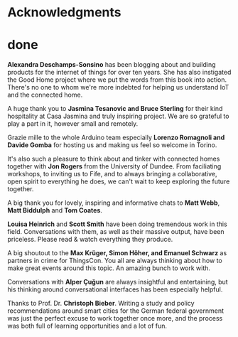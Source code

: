 # Acknowledgments

# done


**Alexandra Deschamps-Sonsino** has been blogging about and building products for the internet of things for over ten years. She has also instigated the Good Home project where we put the words from this book into action. There's no one to whom we're more indebted for helping us understand IoT and the connected home.

A huge thank you to **Jasmina Tesanovic and Bruce Sterling** for their kind hospitality at Casa Jasmina and truly inspiring project. We are so grateful to play a part in it, however small and remotely.

Grazie mille to the whole Arduino team especially **Lorenzo Romagnoli and Davide Gomba** for hosting us and making us feel so welcome in Torino. 

It's also such a pleasure to think about and tinker with connected homes together with **Jon Rogers** from the University of Dundee. From faciliating workshops, to inviting us to Fife, and to always bringing a collaborative, open spirit to everything he does, we can't wait to keep exploring the future together. 

A big thank you for lovely, inspiring and informative chats to **Matt Webb**, **Matt Biddulph** and **Tom Coates**.

**Louisa Heinrich** and **Scott Smith** have been doing tremendous work in this field. Conversations with them, as well as their massive output, have been priceless. Please read & watch everything they produce. 

A big shoutout to the **Max Krüger, Simon Höher, and Emanuel Schwarz** as partners in crime for ThingsCon. You all are always thinking about how to make great events around this topic. An amazing bunch to work with.

Conversations with **Alper Çuğun** are always insightful and entertaining, but his thinking around conversational interfaces has been especially helpful.  

Thanks to Prof. Dr. **Christoph Bieber**. Writing a study and policy recommendations around smart cities for the German federal government was just the perfect excuse to work together once more, and the process was both full of learning opportunities and a lot of fun.

